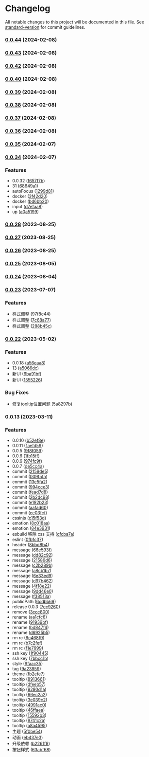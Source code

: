 # Changelog

All notable changes to this project will be documented in this file. See [standard-version](https://github.com/conventional-changelog/standard-version) for commit guidelines.

### [0.0.44](https://github.com/oocc-run/oc-design/compare/v0.0.43...v0.0.44) (2024-02-08)

### [0.0.43](https://github.com/oocc-run/oc-design/compare/v0.0.42...v0.0.43) (2024-02-08)

### [0.0.42](https://github.com/oocc-run/oc-design/compare/v0.0.40...v0.0.42) (2024-02-08)

### [0.0.40](https://github.com/oocc-run/oc-design/compare/v0.0.39...v0.0.40) (2024-02-08)

### [0.0.39](https://github.com/oocc-run/oc-design/compare/v0.0.38...v0.0.39) (2024-02-08)

### [0.0.38](https://github.com/oocc-run/oc-design/compare/v0.0.37...v0.0.38) (2024-02-08)

### [0.0.37](https://github.com/oocc-run/oc-design/compare/v0.0.36...v0.0.37) (2024-02-08)

### [0.0.36](https://github.com/oocc-run/oc-design/compare/v0.0.35...v0.0.36) (2024-02-08)

### [0.0.35](https://github.com/oocc-run/oc-design/compare/v0.0.34...v0.0.35) (2024-02-07)

### [0.0.34](https://github.com/oocc-run/oc-design/compare/v0.0.28...v0.0.34) (2024-02-07)


### Features

* 0.0.32 ([f657f7b](https://github.com/oocc-run/oc-design/commit/f657f7b7f13d475ad8389abeae75714047b586e6))
* 31 ([68649a1](https://github.com/oocc-run/oc-design/commit/68649a13e41ae971813700a9e3a6011393d3c100))
* autoFocus ([1299d81](https://github.com/oocc-run/oc-design/commit/1299d8113365664cae39b21c02efd13018c90396))
* docker ([3f42d20](https://github.com/oocc-run/oc-design/commit/3f42d2089f2a17eeb9d90a7b0f95b13df31b8354))
* docker ([bd6bb20](https://github.com/oocc-run/oc-design/commit/bd6bb20a1a6466d3e62295ab525f6d812cbd04ca))
* input ([d7efaa8](https://github.com/oocc-run/oc-design/commit/d7efaa8fe58f28b211edc0f5a68f6ec050715c05))
* up ([a0a5199](https://github.com/oocc-run/oc-design/commit/a0a5199902ca02834ff9b56e0c4fd7be41e60974))

### [0.0.28](https://github.com/oocc-run/oc-design/compare/v0.0.27...v0.0.28) (2023-08-25)

### [0.0.27](https://github.com/oocc-run/oc-design/compare/v0.0.26...v0.0.27) (2023-08-25)

### [0.0.26](https://github.com/oocc-run/oc-design/compare/v0.0.25...v0.0.26) (2023-08-25)

### [0.0.25](https://github.com/oocc-run/oc-design/compare/v0.0.24...v0.0.25) (2023-08-05)

### [0.0.24](https://github.com/oocc-run/oc-design/compare/v0.0.23...v0.0.24) (2023-08-04)

### [0.0.23](https://github.com/oocc-run/oc-design/compare/v0.0.22...v0.0.23) (2023-07-07)


### Features

* 样式调整 ([97f8c44](https://github.com/oocc-run/oc-design/commit/97f8c44411b486008749e779afad15d1cd0d4dbc))
* 样式调整 ([7c68a77](https://github.com/oocc-run/oc-design/commit/7c68a77ca1728143279092662b1a69a348bc432a))
* 样式调整 ([288b45c](https://github.com/oocc-run/oc-design/commit/288b45ca3f95057d89f1c3664009045317700329))

### [0.0.22](https://github.com/oocc-run/oc-design/compare/v0.0.13...v0.0.22) (2023-05-02)


### Features

* 0.0.18 ([a56eaa8](https://github.com/oocc-run/oc-design/commit/a56eaa8a2fd5a9abcd1d83edc969ab3db0cb4bd4))
* 13 ([a5066dc](https://github.com/oocc-run/oc-design/commit/a5066dc74818c4c273d3ffef22aa962341b1c1d2))
* 新UI ([6ba91bf](https://github.com/oocc-run/oc-design/commit/6ba91bf9aba6fa77cdbb04fc94cb7d0e2df2266d))
* 新UI ([1555226](https://github.com/oocc-run/oc-design/commit/15552267f68a4735bfdb4cb758de632ba9bb88ff))


### Bug Fixes

* 修复tooltip位置问题 ([5a8297b](https://github.com/oocc-run/oc-design/commit/5a8297b53e2b36d5e67e11f5b7cffbcd18a2c3a1))

### 0.0.13 (2023-03-11)

### Features

- 0.0.10 ([b52ef8e](https://github.com/oocc-run/oc-design/commit/b52ef8eb3bd1aeb6c8bf6c7a023b1c3e052234bf))
- 0.0.11 ([1aefd59](https://github.com/oocc-run/oc-design/commit/1aefd59210ee95fdae5ec4f597daef18365a093d))
- 0.0.5 ([9f8f059](https://github.com/oocc-run/oc-design/commit/9f8f059343ac2f4287739dbc1e15b2aeb8648417))
- 0.0.6 ([1fb15ff](https://github.com/oocc-run/oc-design/commit/1fb15ffd1d7499d2306af47ac97976c9f1f65123))
- 0.0.6 ([974fc9f](https://github.com/oocc-run/oc-design/commit/974fc9fb8d58b3070410d7857e3f348974c8b126))
- 0.0.7 ([de5cc4a](https://github.com/oocc-run/oc-design/commit/de5cc4a2a13c8d9be2a93470b3f4ef6da5d72f4e))
- commit ([2159de5](https://github.com/oocc-run/oc-design/commit/2159de5f3d0e0b993ebd2d6cb96b294952bcfdef))
- commit ([009f5fa](https://github.com/oocc-run/oc-design/commit/009f5fa8df5163db65b078ebf217e4e8f2246dcc))
- commit ([13e5fa2](https://github.com/oocc-run/oc-design/commit/13e5fa2a9949cc447a221f391416c1ced37e1db8))
- commit ([994cce3](https://github.com/oocc-run/oc-design/commit/994cce3d45c5fd06a3450bce9ec352b5f978f093))
- commit ([fead7d8](https://github.com/oocc-run/oc-design/commit/fead7d8e13d76d7ac437e145e85d8798b6e2499f))
- commit ([2b2dc98](https://github.com/oocc-run/oc-design/commit/2b2dc98e39240b2852f2e7fd778264032757f329))
- commit ([e182b23](https://github.com/oocc-run/oc-design/commit/e182b23724f5ab1e0d464493bf864eb9cc9745ea))
- commit ([aafad60](https://github.com/oocc-run/oc-design/commit/aafad60fecbb6912e7466e8eb494b66909c4b6a5))
- commit ([ee03fcf](https://github.com/oocc-run/oc-design/commit/ee03fcfd2e18d997d80779149411ad24dfec5a34))
- cssinjs ([c15f53d](https://github.com/oocc-run/oc-design/commit/c15f53db4d7aba8a401e056d543f65a8219bd3a3))
- emotion ([8c018aa](https://github.com/oocc-run/oc-design/commit/8c018aa885548d15e1b76d38204878be550da274))
- emotion ([84e3931](https://github.com/oocc-run/oc-design/commit/84e3931d7d923cdc9156f7c0ed4b94b7c2364d2a))
- esbuild 移除 css 支持 ([cfcba7a](https://github.com/oocc-run/oc-design/commit/cfcba7af3ee4fafbff02a17e1eb0631dc90eb7f1))
- eslint ([0fb1c37](https://github.com/oocc-run/oc-design/commit/0fb1c37e6de7125862f109a654cdf7e8b020eaaf))
- header ([8bbd8b4](https://github.com/oocc-run/oc-design/commit/8bbd8b4198462bede70bb44ab8e50530a9c70e66))
- message ([66e593f](https://github.com/oocc-run/oc-design/commit/66e593f0b3d308155117f437a9942444cc7b5b47))
- message ([dd82c92](https://github.com/oocc-run/oc-design/commit/dd82c920ece997457611eb1e59c1bc9771cdf66f))
- message ([21586d6](https://github.com/oocc-run/oc-design/commit/21586d6d1e9f62ff46c5b645909ff4cc605ed7f8))
- message ([c2b289b](https://github.com/oocc-run/oc-design/commit/c2b289bccaf1a82dd46364861c0291dce0edce8c))
- message ([a8cb1b7](https://github.com/oocc-run/oc-design/commit/a8cb1b7c70a387834fdcd52da34005cc8dbadd61))
- message ([6e33ed9](https://github.com/oocc-run/oc-design/commit/6e33ed9fcc6b0516d47d684551a65b33f5eabb40))
- message ([d97b462](https://github.com/oocc-run/oc-design/commit/d97b4622826d07433714ecf1fbc496fe30c20513))
- message ([4f18e22](https://github.com/oocc-run/oc-design/commit/4f18e2284fc0ecdc643a647f3b594156ead2a30f))
- message ([9dd46e0](https://github.com/oocc-run/oc-design/commit/9dd46e0f0d7bb84c41b7542f405fbc5deae22d1f))
- message ([f38513a](https://github.com/oocc-run/oc-design/commit/f38513abb1cbd155c02b4eb4dc2a845f1351c6d7))
- publicPath ([6cdbb69](https://github.com/oocc-run/oc-design/commit/6cdbb69eef5ff354b69a0f628affea5e3f75be49))
- release 0.0.3 ([7ec9260](https://github.com/oocc-run/oc-design/commit/7ec92604545715a511e256141f3fba6d56a89a88))
- remove ([3ccc800](https://github.com/oocc-run/oc-design/commit/3ccc800aa382bccde3bd367f85209a42899fd37e))
- rename ([aa1cfc8](https://github.com/oocc-run/oc-design/commit/aa1cfc8c606ed3d10f6b86c762efe46b0eeda27d))
- rename ([91939bf](https://github.com/oocc-run/oc-design/commit/91939bfaf92abdaf6f897224e937b24d2fc74f3e))
- rename ([bd847f4](https://github.com/oocc-run/oc-design/commit/bd847f4b3c58a6cd473afd3dd53f1c731d316c05))
- rename ([d6925b5](https://github.com/oocc-run/oc-design/commit/d6925b580b67c9d792f2f6e8fee3a7fe7a0347a2))
- rm rc ([6c468f9](https://github.com/oocc-run/oc-design/commit/6c468f958074a7711f931c4fb7fe598ab7fc3a36))
- rm rc ([b7c2fef](https://github.com/oocc-run/oc-design/commit/b7c2fef11b21c42be7e90331145aadf5ab367c16))
- rm rc ([f1e7699](https://github.com/oocc-run/oc-design/commit/f1e76994ed57b9aa9a4ccdb8b5dde7406ec9d6d3))
- ssh key ([1f90445](https://github.com/oocc-run/oc-design/commit/1f90445dd2b4e338369f441c6bd9ccf238b58c50))
- ssh key ([7bbcc1b](https://github.com/oocc-run/oc-design/commit/7bbcc1baa3aa7a02166d21c7d2b8d98191bd6c27))
- style ([9faac35](https://github.com/oocc-run/oc-design/commit/9faac35b24d15fbe33c72f5ed7f0b9c7b233e5fc))
- tag ([9a23959](https://github.com/oocc-run/oc-design/commit/9a23959f2fa3f5bae1bfcaf701eb5ef95e9c2600))
- theme ([fb2efe7](https://github.com/oocc-run/oc-design/commit/fb2efe71372a11984a8bdbd7afa03d2d7267036b))
- tooltip ([8913661](https://github.com/oocc-run/oc-design/commit/891366112c791306d95ed43116801b4461847360))
- tooltip ([dfeeb57](https://github.com/oocc-run/oc-design/commit/dfeeb57835bd501cecd3200634ac1b923fd4c27e))
- tooltip ([9280d1a](https://github.com/oocc-run/oc-design/commit/9280d1a8294010bf7dff30cd3754cebe238191ca))
- tooltip ([66ec2a2](https://github.com/oocc-run/oc-design/commit/66ec2a28a5245d7009e77b2b537a2e494c73a8a0))
- tooltip ([3e039c2](https://github.com/oocc-run/oc-design/commit/3e039c20820ea99c972e12cd9e55cedd6eb2c366))
- tooltip ([4991ac0](https://github.com/oocc-run/oc-design/commit/4991ac01d2de30fb00505dbf7be1c2bd1ad2b59a))
- tooltip ([46ffaea](https://github.com/oocc-run/oc-design/commit/46ffaea917e09590ba7769d44a5a591c2134b5c5))
- tooltip ([15592b3](https://github.com/oocc-run/oc-design/commit/15592b3231773bc889631d2a9603d7c65a69e892))
- tooltip ([9741c2a](https://github.com/oocc-run/oc-design/commit/9741c2a06f31c095ba7a69801673c5b55ca7dd56))
- tooltip ([a8a4595](https://github.com/oocc-run/oc-design/commit/a8a4595b842b3d25cf0c8c12924b2e90772e37ee))
- 主题 ([5f0be54](https://github.com/oocc-run/oc-design/commit/5f0be541f3feb6449c9b3feb04eab50698419b2d))
- 动画 ([eb437e3](https://github.com/oocc-run/oc-design/commit/eb437e35431e3f3506b6d0abfa929ace5ba6a32c))
- 升级依赖 ([b2261f8](https://github.com/oocc-run/oc-design/commit/b2261f83f52cb286fb814db925f33f38a0c7bba1))
- 按钮样式 ([63abf68](https://github.com/oocc-run/oc-design/commit/63abf68726e437556c1f4bd447318b7b5843bd1d))
